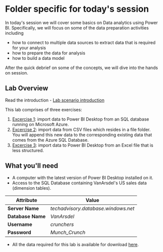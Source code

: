 # Folder specific for today's session

In today's session we will cover some basics on Data analytics using Power BI. 
Specifically, we will focus on some of the data preparation activities including 

- how to connect to multiple data sources to extract data that is required for your analysis
- how to prepare the data for analysis
- how to build a data model

After the quick debrief on some of the concepts, we will dive into the hands on session.

## Lab Overview

Read the introduction - [Lab scenario introduction](https://github.com/BDO-Australia/MunchAndCrunch/blob/master/Session2/1.%20Lab%20Introduction.md) 

This lab comprises of three exercises:

1. [Excercise 1](https://github.com/BDO-Australia/MunchAndCrunch/blob/master/Session2/2.%20Excercise-1.md): import data to Power BI Desktop from an SQL database running on Microsoft Azure. 
2. [Excercise 2](https://github.com/BDO-Australia/MunchAndCrunch/blob/master/Session2/3.%20Excercise-2.md): import data from CSV files which resides in a file folder. You will append this new data to the corresponding existing data that comes from the Azure SQL Database. 
3. [Excercise 3](https://github.com/BDO-Australia/MunchAndCrunch/blob/master/Session2/4.%20Excercise-3.md): import data to Power BI Desktop from an Excel file that is less structured. 

## What you'll need

- A computer with the latest version of Power BI Desktop installed on it.
- Access to the SQL Database containing VanArsdel's US sales data (dimension tables).

Attribute | Value
--- | --- 
**Server Name** |*techadvisory.database.windows.net*
**Database Name** |*VanArsdel*
**Username**| *crunchers*
**Password**| *Munch_Crunch*

- All the data required for this lab is available for download [here](https://github.com/BDO-Australia/MunchAndCrunch/tree/master/Session2/Data).